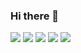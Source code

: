 ### Hi there 👋



![](https://github-profile-summary-cards.vercel.app/api/cards/profile-details?username=Artu-Rito&theme=codeSTACKr)
![](https://github-profile-summary-cards.vercel.app/api/cards/most-commit-language?username=Artu-Rito&theme=codeSTACKr)
![](https://github-profile-summary-cards.vercel.app/api/cards/repos-per-language?username=Artu-Rito&theme=codeSTACKr)
![](https://github-profile-summary-cards.vercel.app/api/cards/stats?username=Artu-Rito&theme=codeSTACKr)
![](https://github-profile-summary-cards.vercel.app/api/cards/productive-time?username=Artu-Rito&theme=codeSTACKr&utcOffset=+3)
